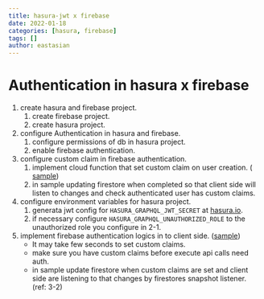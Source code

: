 ```yaml
---
title: hasura-jwt x firebase
date: 2022-01-18
categories: [hasura, firebase]
tags: []
author: eastasian
---
```

# Authentication in hasura x firebase

1. create hasura and firebase project.
	1. create firebase project.
	2. create hasura project.
2. configure Authentication in hasura and firebase.
	1. configure permissions of db in hasura project.
	2. enable firebase authentication.
3. configure custom claim in firebase authentication.
	1. implement cloud function that set custom claim on user creation. ( [sample](https://github.com/reactboy/kabchi/blob/develop/functions/src/index.ts))
	2. in sample updating firestore when completed so that client side will listen to changes and check authenticated user has custom claims.
4. configure environment variables for hasura project.
	1. generata jwt config for `HASURA_GRAPHQL_JWT_SECRET` at [hasura.io](https://hasura.io/jwt-config/).
	2. if necessary configure `HASURA_GRAPHQL_UNAUTHORIZED_ROLE` to the unauthorized role you configure in 2-1.
5. implement firebase authentication logics in to client side. ([sample](https://github.com/reactboy/kabchi/blob/develop/src/utils/hooks/useAuth.ts))
	-  It may take few seconds to set custom claims.
	-  make sure you have custom claims before execute api calls need auth.
	-  in sample update firestore when custom claims are set and client side are listening to that changes by firestores snapshot listener. (ref: 3-2)